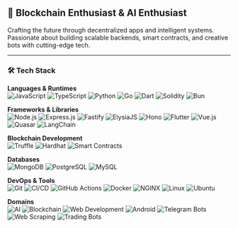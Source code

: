 ## 🚀 Blockchain Enthusiast & AI Enthusiast  
Crafting the future through decentralized apps and intelligent systems. Passionate about building scalable backends, smart contracts, and creative bots with cutting-edge tech.

---

### 🛠️ Tech Stack

**Languages & Runtimes**  
![JavaScript](https://img.shields.io/badge/JavaScript-F7DF1E?style=flat&logo=javascript&logoColor=black)
![TypeScript](https://img.shields.io/badge/TypeScript-3178C6?style=flat&logo=typescript&logoColor=white)
![Python](https://img.shields.io/badge/Python-3776AB?style=flat&logo=python&logoColor=white)
![Go](https://img.shields.io/badge/Go-00ADD8?style=flat&logo=go&logoColor=white)
![Dart](https://img.shields.io/badge/Dart-0175C2?style=flat&logo=dart&logoColor=white)
![Solidity](https://img.shields.io/badge/Solidity-363636?style=flat&logo=solidity&logoColor=white)
![Bun](https://img.shields.io/badge/Bun-000000?style=flat&logo=bun&logoColor=white)

**Frameworks & Libraries**  
![Node.js](https://img.shields.io/badge/Node.js-339933?style=flat&logo=nodedotjs&logoColor=white)
![Express.js](https://img.shields.io/badge/Express.js-000000?style=flat&logo=express&logoColor=white)
![Fastify](https://img.shields.io/badge/Fastify-000000?style=flat&logo=fastify&logoColor=white)
![ElysiaJS](https://img.shields.io/badge/ElysiaJS-222222?style=flat&logo=data:image/svg+xml;base64,&logoColor=white)
![Hono](https://img.shields.io/badge/Hono-E64A19?style=flat&logo=hono&logoColor=white)
![Flutter](https://img.shields.io/badge/Flutter-02569B?style=flat&logo=flutter&logoColor=white)
![Vue.js](https://img.shields.io/badge/Vue.js-35495E?style=flat&logo=vue.js&logoColor=4FC08D)
![Quasar](https://img.shields.io/badge/Quasar-1976D2?style=flat&logo=quasar&logoColor=white)
![LangChain](https://img.shields.io/badge/LangChain-000000?style=flat&logo=langchain&logoColor=white)

**Blockchain Development**  
![Truffle](https://img.shields.io/badge/Truffle-3E2D63?style=flat&logo=truffle&logoColor=white)
![Hardhat](https://img.shields.io/badge/Hardhat-FFCC00?style=flat&logo=ethereum&logoColor=black)
![Smart Contracts](https://img.shields.io/badge/Smart%20Contracts-E0E0E0?style=flat&logo=ethereum&logoColor=black)

**Databases**  
![MongoDB](https://img.shields.io/badge/MongoDB-47A248?style=flat&logo=mongodb&logoColor=white)
![PostgreSQL](https://img.shields.io/badge/PostgreSQL-336791?style=flat&logo=postgresql&logoColor=white)
![MySQL](https://img.shields.io/badge/MySQL-4479A1?style=flat&logo=mysql&logoColor=white)

**DevOps & Tools**  
![Git](https://img.shields.io/badge/Git-F05032?style=flat&logo=git&logoColor=white)
![CI/CD](https://img.shields.io/badge/CI%2FCD-0A0A0A?style=flat&logo=githubactions&logoColor=white)
![GitHub Actions](https://img.shields.io/badge/GitHub%20Actions-2088FF?style=flat&logo=githubactions&logoColor=white)
![Docker](https://img.shields.io/badge/Docker-2496ED?style=flat&logo=docker&logoColor=white)
![NGINX](https://img.shields.io/badge/Nginx-009639?style=flat&logo=nginx&logoColor=white)
![Linux](https://img.shields.io/badge/Linux-FCC624?style=flat&logo=linux&logoColor=black)
![Ubuntu](https://img.shields.io/badge/Ubuntu-E95420?style=flat&logo=ubuntu&logoColor=white)

**Domains**  
![AI](https://img.shields.io/badge/AI-1A1A1A?style=flat&logo=OpenAI&logoColor=white)
![Blockchain](https://img.shields.io/badge/Blockchain-121D33?style=flat&logo=ethereum&logoColor=white)
![Web Development](https://img.shields.io/badge/Web%20Development-333333?style=flat&logo=googlechrome&logoColor=white)
![Android](https://img.shields.io/badge/Android%20Dev-3DDC84?style=flat&logo=android&logoColor=white)
![Telegram Bots](https://img.shields.io/badge/Telegram%20Bots-0088CC?style=flat&logo=telegram&logoColor=white)
![Web Scraping](https://img.shields.io/badge/Web%20Scraping-000000?style=flat&logo=python&logoColor=white)
![Trading Bots](https://img.shields.io/badge/Trading%20Bots-FF9900?style=flat&logo=binance&logoColor=white)
